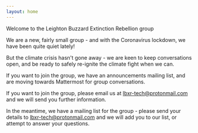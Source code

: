 ```yaml
---
layout: home
---
```

Welcome to the Leighton Buzzard Extinction Rebellion group

We are a new, fairly small group - and with the Coronavirus lockdown, we have been quite quiet lately!

But the climate crisis hasn't gone away - we are keen to keep conversations open, and be ready to safely re-ignite the climate fight when we can.

If you want to join the group, we have an announcements mailing list, and are moving towards Mattermost for group conversations.

If you want to join the group, please email us at <lbxr-tech@protonmail.com> and we will send you further information.


In the meantime, we have a mailing list for the group - please send your details to <lbxr-tech@protonmail.com> and we will add you to our list, or attempt to answer your questions.